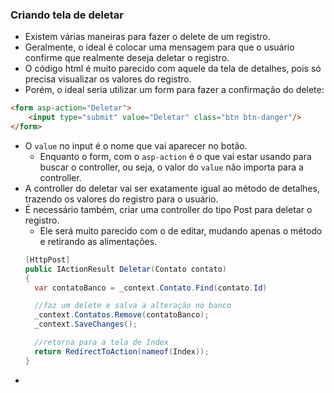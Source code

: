 ### Criando tela de deletar
* Existem várias maneiras para fazer o delete de um registro.
* Geralmente, o ideal é colocar uma mensagem para que o usuário confirme que realmente deseja deletar o registro.
* O código html é muito parecido com aquele da tela de detalhes, pois só precisa visualizar os valores do registro.
* Porém, o ideal seria utilizar um form para fazer a confirmação do delete:
```HTML
<form asp-action="Deletar">
    <input type="submit" value="Deletar" class="btn btn-danger"/>
</form>
```
* O `value` no input é o nome que vai aparecer no botão.
  * Enquanto o form, com o `asp-action` é o que vai estar usando para buscar o controller, ou seja, o valor do `value` não importa para a controller.
* A controller do deletar vai ser exatamente igual ao método de detalhes, trazendo os valores do registro para o usuário.
* É necessário também, criar uma controller do tipo Post para deletar o registro.
  * Ele será muito parecido com o de editar, mudando apenas o método e retirando as alimentações.
  ```C#
  [HttpPost]
  public IActionResult Deletar(Contato contato)
  {
    var contatoBanco = _context.Contato.Find(contato.Id)

    //faz um delete e salva a alteração no banco
    _context.Contatos.Remove(contatoBanco);
    _context.SaveChanges();

    //retorna para a tela de Index
    return RedirectToAction(nameof(Index));
  } 
  ```
* 